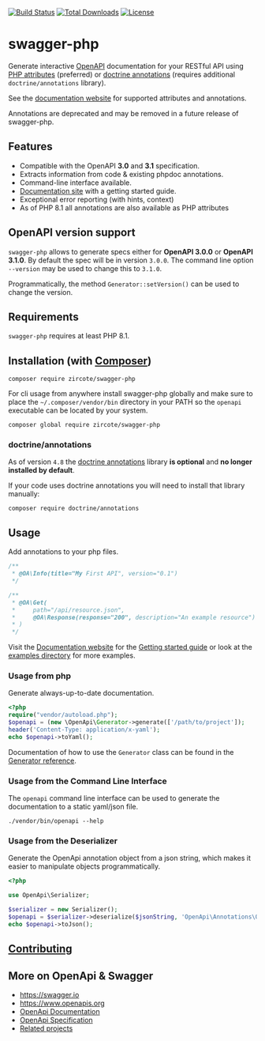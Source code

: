 [![Build Status](https://img.shields.io/github/actions/workflow/status/zircote/swagger-php/build.yml?branch=master)](https://github.com/zircote/swagger-php/actions?query=workflow:build)
[![Total Downloads](https://img.shields.io/packagist/dt/zircote/swagger-php.svg)](https://packagist.org/packages/zircote/swagger-php)
[![License](https://img.shields.io/badge/license-Apache2.0-blue.svg)](LICENSE)

# swagger-php

Generate interactive [OpenAPI](https://www.openapis.org) documentation for your RESTful API using [PHP attributes](https://www.php.net/manual/en/language.attributes.overview.php) (preferred) or
[doctrine annotations](https://www.doctrine-project.org/projects/annotations.html) (requires additional `doctrine/annotations` library).

See the [documentation website](https://zircote.github.io/swagger-php/guide/attributes.html) for supported attributes and annotations.

Annotations are deprecated and may be removed in a future release of swagger-php.

## Features

- Compatible with the OpenAPI **3.0** and **3.1** specification.
- Extracts information from code & existing phpdoc annotations.
- Command-line interface available.
- [Documentation site](https://zircote.github.io/swagger-php/) with a getting started guide.
- Exceptional error reporting (with hints, context)
- As of PHP 8.1 all annotations are also available as PHP attributes

## OpenAPI version support

`swagger-php` allows to generate specs either for **OpenAPI 3.0.0** or **OpenAPI 3.1.0**.
By default the spec will be in version `3.0.0`. The command line option `--version` may be used to change this
to `3.1.0`.

Programmatically, the method `Generator::setVersion()` can be used to change the version.

## Requirements

`swagger-php` requires at least PHP 8.1.

## Installation (with [Composer](https://getcomposer.org))

```shell
composer require zircote/swagger-php
```

For cli usage from anywhere install swagger-php globally and make sure to place the `~/.composer/vendor/bin` directory in your PATH so the `openapi` executable can be located by your system.

```shell
composer global require zircote/swagger-php
```

### doctrine/annotations
As of version `4.8` the [doctrine annotations](https://www.doctrine-project.org/projects/annotations.html) library **is optional** and **no longer installed by default**.

If your code uses doctrine annotations you will need to install that library manually:

```shell
composer require doctrine/annotations
```


## Usage

Add annotations to your php files.

```php
/**
 * @OA\Info(title="My First API", version="0.1")
 */

/**
 * @OA\Get(
 *     path="/api/resource.json",
 *     @OA\Response(response="200", description="An example resource")
 * )
 */
```

Visit the [Documentation website](https://zircote.github.io/swagger-php/) for the [Getting started guide](https://zircote.github.io/swagger-php/guide) or look at the [examples directory](docs/examples) for more examples.

### Usage from php

Generate always-up-to-date documentation.

```php
<?php
require("vendor/autoload.php");
$openapi = (new \OpenApi\Generator->generate(['/path/to/project']);
header('Content-Type: application/x-yaml');
echo $openapi->toYaml();
```
Documentation of how to use the `Generator` class can be found in the [Generator reference](https://zircote.github.io/swagger-php/reference/generator).

### Usage from the Command Line Interface

The `openapi` command line interface can be used to generate the documentation to a static yaml/json file.

```shell
./vendor/bin/openapi --help
```

### Usage from the Deserializer

Generate the OpenApi annotation object from a json string, which makes it easier to manipulate objects programmatically.

```php
<?php

use OpenApi\Serializer;

$serializer = new Serializer();
$openapi = $serializer->deserialize($jsonString, 'OpenApi\Annotations\OpenApi');
echo $openapi->toJson();
```

## [Contributing](CONTRIBUTING.md)

## More on OpenApi & Swagger

- https://swagger.io
- https://www.openapis.org
- [OpenApi Documentation](https://swagger.io/docs/)
- [OpenApi Specification](http://swagger.io/specification/)
- [Related projects](docs/related-projects.md)
